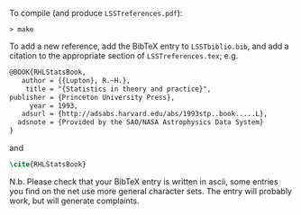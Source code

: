 To compile (and produce `LSSTreferences.pdf`):
```
> make 
```
To add a new reference, add the BibTeX entry to `LSSTbiblio.bib`, and add 
a citation to the appropriate section of `LSSTreferences.tex`;  e.g.
```latex
@BOOK{RHLStatsBook,
   author = {{Lupton}, R.~H.},
    title = "{Statistics in theory and practice}",
publisher = {Princeton University Press},
     year = 1993,
   adsurl = {http://adsabs.harvard.edu/abs/1993stp..book.....L},
  adsnote = {Provided by the SAO/NASA Astrophysics Data System}
}
```
and
```latex
\cite{RHLStatsBook}
```
N.b. Please check that your BibTeX entry is written in ascii, some entries you 
find on the net use more general character sets.  The entry will probably work, 
but will generate complaints.
